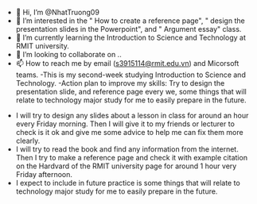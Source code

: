 - 👋 Hi, I’m @NhatTruong09
- 👀 I’m interested in the " How to create a reference page", " design the presentation slides in the Powerpoint", and " Argument essay" class. 
- 🌱 I’m currently learning the Introduction to Science and Technology at RMIT university.
- 💞️ I’m looking to collaborate on ..
- 📫 How to reach me by email (s3915114@rmit.edu.vn) and Micorsoft teams.
 -This is my second-week studying Introduction to Science and Technology. 
 -Action plan to improve my skills: Try to design the presentation slide, and reference page every we, some things that will relate to technology major study for me to easily prepare in the future. 
 + I will try to design any slides about a lesson in class for around an hour every Friday morning. Then I will give it to my friends or lecturer to check is it ok and give me some advice to help me can fix them more clearly.
 + I will try to read the book and find any information from the internet. Then I try to make a reference page and check it with example citation on the Hardvard of the RMIT university page for around 1 hour very Friday afternoon.
 +  I expect to include in future practice is some things that will relate to technology major study for me to easily prepare in the future.  
<!---
NhatTruong09/NhatTruong09 is a ✨ special ✨ repository because its `README.md` (this file) appears on your GitHub profile.
You can click the Preview link to take a look at your changes.
--->
